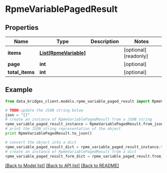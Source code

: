 # RpmeVariablePagedResult


## Properties

Name | Type | Description | Notes
------------ | ------------- | ------------- | -------------
**items** | [**List[RpmeVariable]**](RpmeVariable.md) |  | [optional] [readonly] 
**page** | **int** |  | [optional] 
**total_items** | **int** |  | [optional] 

## Example

```python
from data_bridges_client.models.rpme_variable_paged_result import RpmeVariablePagedResult

# TODO update the JSON string below
json = "{}"
# create an instance of RpmeVariablePagedResult from a JSON string
rpme_variable_paged_result_instance = RpmeVariablePagedResult.from_json(json)
# print the JSON string representation of the object
print RpmeVariablePagedResult.to_json()

# convert the object into a dict
rpme_variable_paged_result_dict = rpme_variable_paged_result_instance.to_dict()
# create an instance of RpmeVariablePagedResult from a dict
rpme_variable_paged_result_form_dict = rpme_variable_paged_result.from_dict(rpme_variable_paged_result_dict)
```
[[Back to Model list]](../README.md#documentation-for-models) [[Back to API list]](../README.md#documentation-for-api-endpoints) [[Back to README]](../README.md)


